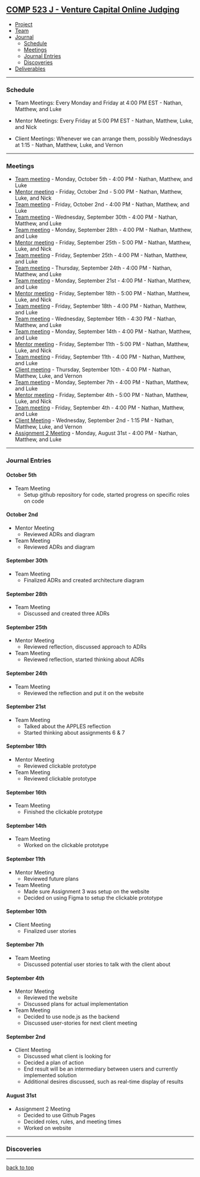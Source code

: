## [COMP 523 J - Venture Capital Online Judging](https://github.com/Deeakron/COMP-523-J/blob/gh-pages/index.md#comp-523-j---venture-capital-online-judging)
- [Project](https://github.com/Deeakron/COMP-523-J/blob/gh-pages/project.md#comp-523-j---venture-capital-online-judging)
- [Team](https://github.com/Deeakron/COMP-523-J/blob/gh-pages/team.md#comp-523-j---venture-capital-online-judging)
- [Journal](https://github.com/Deeakron/COMP-523-J/blob/gh-pages/journal.md#comp-523-j---venture-capital-online-judging)
  - [Schedule](https://github.com/Deeakron/COMP-523-J/blob/gh-pages/journal.md#schedule)
  - [Meetings](https://github.com/Deeakron/COMP-523-J/blob/gh-pages/journal.md#meetings)
  - [Journal Entries](https://github.com/Deeakron/COMP-523-J/blob/gh-pages/journal.md#Journal-Entries)
  - [Discoveries](https://github.com/Deeakron/COMP-523-J/blob/gh-pages/journal.md#discoveries)
- [Deliverables](https://github.com/Deeakron/COMP-523-J/blob/gh-pages/deliverables.md#comp-523-j---venture-capital-online-judging)

---

### Schedule

* Team Meetings: Every Monday and Friday at 4:00 PM EST - Nathan, Matthew, and Luke
* Mentor Meetings: Every Friday at 5:00 PM EST - Nathan, Matthew, Luke, and Nick

* Client Meetings: Whenever we can arrange them, possibly Wednesdays at 1:15 - Nathan, Matthew, Luke, and Vernon

---

### Meetings
* [Team meeting](https://github.com/Deeakron/COMP-523-J/blob/gh-pages/journal.md#october-5th) - Monday, October 5th - 4:00 PM - Nathan, Matthew, and Luke
* [Mentor meeting](https://github.com/Deeakron/COMP-523-J/blob/gh-pages/journal.md#october-2nd) - Friday, October 2nd - 5:00 PM - Nathan, Matthew, Luke, and Nick
* [Team meeting](https://github.com/Deeakron/COMP-523-J/blob/gh-pages/journal.md#october-2nd) - Friday, October 2nd - 4:00 PM - Nathan, Matthew, and Luke
* [Team meeting](https://github.com/Deeakron/COMP-523-J/blob/gh-pages/journal.md#september-30th) - Wednesday, September 30th - 4:00 PM - Nathan, Matthew, and Luke
* [Team meeting](https://github.com/Deeakron/COMP-523-J/blob/gh-pages/journal.md#september-28th) - Monday, September 28th - 4:00 PM - Nathan, Matthew, and Luke
* [Mentor meeting](https://github.com/Deeakron/COMP-523-J/blob/gh-pages/journal.md#september-25th) - Friday, September 25th - 5:00 PM - Nathan, Matthew, Luke, and Nick
* [Team meeting](https://github.com/Deeakron/COMP-523-J/blob/gh-pages/journal.md#september-25th) - Friday, September 25th - 4:00 PM - Nathan, Matthew, and Luke
* [Team meeting](https://github.com/Deeakron/COMP-523-J/blob/gh-pages/journal.md#september-24th) - Thursday, September 24th - 4:00 PM - Nathan, Matthew, and Luke
* [Team meeting](https://github.com/Deeakron/COMP-523-J/blob/gh-pages/journal.md#september-21st) - Monday, September 21st - 4:00 PM - Nathan, Matthew, and Luke
* [Mentor meeting](https://github.com/Deeakron/COMP-523-J/blob/gh-pages/journal.md#september-18th) - Friday, September 18th - 5:00 PM - Nathan, Matthew, Luke, and Nick
* [Team meeting](https://github.com/Deeakron/COMP-523-J/blob/gh-pages/journal.md#september-18th) - Friday, September 18th - 4:00 PM - Nathan, Matthew, and Luke
* [Team meeting](https://github.com/Deeakron/COMP-523-J/blob/gh-pages/journal.md#september-16th) - Wednesday, September 16th - 4:30 PM - Nathan, Matthew, and Luke
* [Team meeting](https://github.com/Deeakron/COMP-523-J/blob/gh-pages/journal.md#september-14th) - Monday, September 14th - 4:00 PM - Nathan, Matthew, and Luke
* [Mentor meeting](https://github.com/Deeakron/COMP-523-J/blob/gh-pages/journal.md#september-11th) - Friday, September 11th - 5:00 PM - Nathan, Matthew, Luke, and Nick
* [Team meeting](https://github.com/Deeakron/COMP-523-J/blob/gh-pages/journal.md#september-11th) - Friday, September 11th - 4:00 PM - Nathan, Matthew, and Luke
* [Client meeting](https://github.com/Deeakron/COMP-523-J/blob/gh-pages/journal.md#september-10th) - Thursday, September 10th - 4:00 PM - Nathan, Matthew, Luke, and Vernon
* [Team meeting](https://github.com/Deeakron/COMP-523-J/blob/gh-pages/journal.md#september-7th) - Monday, September 7th - 4:00 PM - Nathan, Matthew, and Luke
* [Mentor meeting](https://github.com/Deeakron/COMP-523-J/blob/gh-pages/journal.md#september-4th) - Friday, September 4th - 5:00 PM - Nathan, Matthew, Luke, and Nick
* [Team meeting](https://github.com/Deeakron/COMP-523-J/blob/gh-pages/journal.md#september-4th) - Friday, September 4th - 4:00 PM - Nathan, Matthew, and Luke
* [Client Meeting](https://github.com/Deeakron/COMP-523-J/blob/gh-pages/journal.md#september-2nd) - Wednesday, September 2nd - 1:15 PM - Nathan, Matthew, Luke, and Vernon
* [Assignment 2 Meeting](https://github.com/Deeakron/COMP-523-J/blob/gh-pages/journal.md#august-31st) - Monday, August 31st - 4:00 PM - Nathan, Matthew, and Luke


---

### Journal Entries
#### October 5th
* Team Meeting
  - Setup github repository for code, started progress on specific roles on code
#### October 2nd
* Mentor Meeting
  - Reviewed ADRs and diagram
* Team Meeting
  - Reviewed ADRs and diagram
#### September 30th
* Team Meeting
  - Finalized ADRs and created architecture diagram
#### September 28th
* Team Meeting
  - Discussed and created three ADRs
#### September 25th
* Mentor Meeting
  - Reviewed reflection, discussed approach to ADRs
* Team Meeting
  - Reviewed reflection, started thinking about ADRs
#### September 24th
* Team Meeting
  - Reviewed the reflection and put it on the website  
#### September 21st
* Team Meeting
  - Talked about the APPLES reflection
  - Started thinking about assignments 6 & 7
#### September 18th
* Mentor Meeting
  - Reviewed clickable prototype
* Team Meeting
  - Reviewed clickable prototype
#### September 16th
* Team Meeting
  - Finished the clickable prototype
#### September 14th
* Team Meeting
  - Worked on the clickable prototype
#### September 11th
* Mentor Meeting
  - Reviewed future plans
* Team Meeting
  - Made sure Assignment 3 was setup on the website
  - Decided on using Figma to setup the clickable prototype  
#### September 10th
* Client Meeting
  - Finalized user stories
#### September 7th
* Team Meeting
  - Discussed potential user stories to talk with the client about
#### September 4th
* Mentor Meeting
  - Reviewed the website
  - Discussed plans for actual implementation
* Team Meeting
  - Decided to use node.js as the backend
  - Discussed user-stories for next client meeting
#### September 2nd
* Client Meeting
  - Discussed what client is looking for
  - Decided a plan of action
  - End result will be an intermediary between users and currently implemented solution
  - Additional desires discussed, such as real-time display of results

#### August 31st
* Assignment 2 Meeting
  - Decided to use Github Pages
  - Decided roles, rules, and meeting times
  - Worked on website
  
---

### Discoveries

---
[back to top](https://github.com/Deeakron/COMP-523-J/blob/gh-pages/journal.md#comp-523-j---venture-capital-online-judging)
